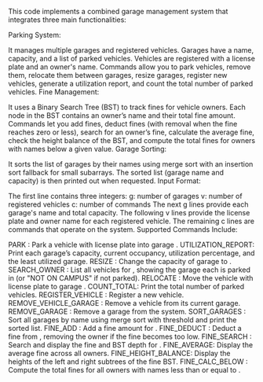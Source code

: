 This code implements a combined garage management system that integrates three main functionalities:

Parking System:

It manages multiple garages and registered vehicles.
Garages have a name, capacity, and a list of parked vehicles.
Vehicles are registered with a license plate and an owner's name.
Commands allow you to park vehicles, remove them, relocate them between garages, resize garages, register new vehicles, generate a utilization report, and count the total number of parked vehicles.
Fine Management:

It uses a Binary Search Tree (BST) to track fines for vehicle owners.
Each node in the BST contains an owner’s name and their total fine amount.
Commands let you add fines, deduct fines (with removal when the fine reaches zero or less), search for an owner’s fine, calculate the average fine, check the height balance of the BST, and compute the total fines for owners with names below a given value.
Garage Sorting:

It sorts the list of garages by their names using merge sort with an insertion sort fallback for small subarrays.
The sorted list (garage name and capacity) is then printed out when requested.
Input Format:

The first line contains three integers:
g: number of garages
v: number of registered vehicles
c: number of commands
The next g lines provide each garage's name and total capacity.
The following v lines provide the license plate and owner name for each registered vehicle.
The remaining c lines are commands that operate on the system.
Supported Commands Include:

PARK <LP> <G>: Park a vehicle with license plate <LP> into garage <G>.
UTILIZATION_REPORT: Print each garage’s capacity, current occupancy, utilization percentage, and the least utilized garage.
RESIZE <G> <nc>: Change the capacity of garage <G> to <nc>.
SEARCH_OWNER <OWNER>: List all vehicles for <OWNER>, showing the garage each is parked in (or "NOT ON CAMPUS" if not parked).
RELOCATE <LP> <G>: Move the vehicle with license plate <LP> to garage <G>.
COUNT_TOTAL: Print the total number of parked vehicles.
REGISTER_VEHICLE <LP> <OWNER>: Register a new vehicle.
REMOVE_VEHICLE_GARAGE <LP>: Remove a vehicle from its current garage.
REMOVE_GARAGE <G>: Remove a garage from the system.
SORT_GARAGES <t>: Sort all garages by name using merge sort with threshold <t> and print the sorted list.
FINE_ADD <OWNER> <fine>: Add a fine amount for <OWNER>.
FINE_DEDUCT <OWNER> <fine>: Deduct a fine from <OWNER>, removing the owner if the fine becomes too low.
FINE_SEARCH <OWNER>: Search and display the fine and BST depth for <OWNER>.
FINE_AVERAGE: Display the average fine across all owners.
FINE_HEIGHT_BALANCE: Display the heights of the left and right subtrees of the fine BST.
FINE_CALC_BELOW <OWNER>: Compute the total fines for all owners with names less than or equal to <OWNER>.
